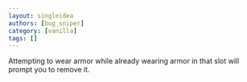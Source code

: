 ```yaml
---
layout: singleidea
authors: [bug_sniper]
category: [vanilla]
tags: []
---
```

Attempting to wear armor while already wearing armor in that slot will prompt you to remove it.
